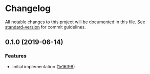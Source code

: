 # Changelog

All notable changes to this project will be documented in this file. See [standard-version](https://github.com/conventional-changelog/standard-version) for commit guidelines.

## 0.1.0 (2019-06-14)


### Features

* Initial implementation ([1e16f98](https://github.com/cfware/eslint-config-node/commit/1e16f98))
